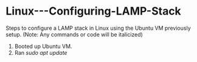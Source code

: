 # Linux---Configuring-LAMP-Stack
Steps to configure a LAMP stack in Linux using the Ubuntu VM previously setup.
(Note: Any commands or code will be italicized)

1. Booted up Ubuntu VM.
2. Ran *sudo apt update*
